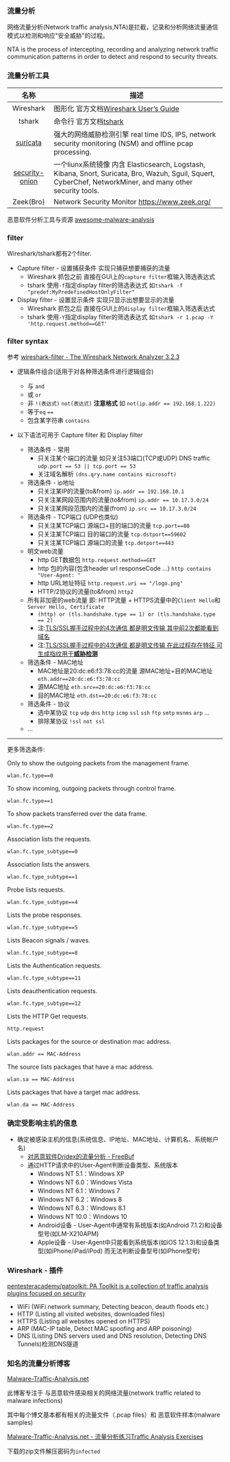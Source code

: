 ### 流量分析

网络流量分析(Network traffic analysis,NTA)是拦截，记录和分析网络流量通信模式以检测和响应"安全威胁"的过程。

NTA is the process of intercepting, recording and analyzing network traffic communication patterns in order to detect and respond to security threats. 

### 流量分析工具

|名称|描述|
|:-------------:|-----|
|Wireshark|图形化 官方文档[Wireshark User’s Guide](https://www.wireshark.org/docs/wsug_html_chunked/)|
|tshark|命令行 官方文档[tshark](https://www.wireshark.org/docs/man-pages/tshark.html) |
|[suricata](https://github.com/OISF/suricata) |强大的网络威胁检测引擎 real time IDS, IPS, network security monitoring (NSM) and offline pcap processing.|
[security-onion](https://github.com/Security-Onion-Solutions/security-onion)|一个liunx系统镜像 内含 Elasticsearch, Logstash, Kibana, Snort, Suricata, Bro, Wazuh, Sguil, Squert, CyberChef, NetworkMiner, and many other security tools. |
|Zeek(Bro)| Network Security Monitor https://www.zeek.org/|

恶意软件分析工具与资源 [awesome-malware-analysis](https://github.com/rshipp/awesome-malware-analysis)

### filter

Wireshark/tshark都有2个filter.

* Capture filter - 设置捕获条件 实现只捕获想要捕获的流量
  * Wireshark 抓包之前 直接在GUI上的`capture filter`框输入筛选表达式
  * tshark 使用`-f`指定display filter的筛选表达式 如`tshark -f "predef:MyPredefinedHostOnlyFilter"`
* Display filter - 设置显示条件 实现只显示出想要显示的流量
  * Wireshark 抓包之后 直接在GUI上的`display filter`框输入筛选表达式
  * tshark 使用`-Y`指定display filter的筛选表达式 如`tshark -r 1.pcap -Y 'http.request.method==GET'`


### filter syntax

参考 [wireshark-filter - The Wireshark Network Analyzer 3.2.3](https://www.wireshark.org/docs/man-pages/wireshark-filter.html)

* 逻辑条件组合(适用于对各种筛选条件进行逻辑组合)
  * 与 `and`
  * 或 `or`
  * 非 `!(表达式)` `not(表达式)` **注意格式**  如 `not(ip.addr == 192.168.1.222)`
  * 等于`eq` `==`
  * 包含某字符串 `contains`


* 以下语法可用于 Capture filter 和 Display filter
  * 筛选条件 - 常用
    * 只关注某个端口的流量 如只关注53端口(TCP或UDP) DNS traffic `udp.port == 53 || tcp.port == 53`
    * 关注域名解析 `(dns.qry.name contains microsoft)`
  * 筛选条件 - ip地址
    * 只关注某IP的流量(to&from) `ip.addr == 192.168.10.1`
    * 只关注某网段范围内的流量(to&from) `ip.addr == 10.17.3.0/24`
    * 只关注某网段范围内的流量(from) `ip.src == 10.17.3.0/24`
  * 筛选条件 - TCP端口 (UDP也类似)
    * 只关注某TCP端口 源端口+目的端口的流量 `tcp.port==80`
    * 只关注某TCP端口 目的端口的流量 `tcp.dstport==59602`
    * 只关注某TCP端口 源端口的流量 `tcp.detport==443`
  * 明文web流量
    * http GET数据包 `http.request.method==GET`
    * http 包的内容(包含header url responseCode ...) `http contains "User-Agent: "`
    * http URL地址特征 `http.request.uri == "/logo.png"`
    * HTTP/2协议的流量(to&from) `http2`
  * 所有非加密的web流量 即: HTTP流量 + HTTPS流量中的`Client Hello`和`Server Hello, Certificate`
    * `(http) or (tls.handshake.type == 1) or (tls.handshake.type == 2)`
    * 注:[TLS/SSL握手过程中的4次通信 都是明文传输 其中前2次都能看到域名](web_x_https_tls.md#qa)
    * 注:[TLS/SSL握手过程中的4次通信 都是明文传输 在此过程存在特征 可生成指纹用于**威胁检测**](web_x_https_tls.md#qa)
  * 筛选条件 - MAC地址
    * MAC地址是20:dc:e6:f3:78:cc的流量 源MAC地址+目的MAC地址 `eth.addr==20:dc:e6:f3:78:cc`
    * 源MAC地址 `eth.src==20:dc:e6:f3:78:cc`
    * 目的MAC地址 `eth.dst==20:dc:e6:f3:78:cc`
  * 筛选条件 - 协议
    * 选中某协议 `tcp` `udp` `dns` `http` `icmp` `ssl` `ssh` `ftp` `smtp` `msnms` `arp` ...
    * 排除某协议 `!ssl` `not ssl`
  * ...

---

更多筛选条件:

Only to show the outgoing packets from the management frame.

```
wlan.fc.type==0
```

To show incoming, outgoing packets through control frame.

```
wlan.fc.type==1
```

To show packets transferred over the data frame.

```
wlan.fc.type==2
```

Association lists the requests.

```
wlan.fc.type_subtype==0
```

Association lists the answers.

```
wlan.fc.type_subtype==1
```

Probe lists requests.

```
wlan.fc.type_subtype==4
```

Lists the probe responses.

```
wlan.fc.type_subtype==5
```

Lists Beacon signals / waves.

```
wlan.fc.type_subtype==8
```

Lists the Authentication requests.

```
wlan.fc.type_subtype==11
```

Lists deauthentication requests.

```
wlan.fc.type_subtype==12
```

Lists the HTTP Get requests.

```
http.request
```

Lists packages for the source or destination mac address.

```
wlan.addr == MAC-Address
```

The source lists packages that have a mac address.

```
wlan.sa == MAC-Address
```

Lists packages that have a target mac address.

```
wlan.da == MAC-Address
```




### 确定受影响主机的信息

* 确定被感染主机的信息(系统信息、IP地址、MAC地址、计算机名、系统帐户名)
  * [对恶意软件Dridex的流量分析 - FreeBuf](https://www.freebuf.com/articles/es/195832.html)
  * 通过HTTP请求中的User-Agent判断设备类型、系统版本
    * Windows NT 5.1：Windows XP
    * Windows NT 6.0：Windows Vista
    * Windows NT 6.1：Windows 7
    * Windows NT 6.2：Windows 8
    * Windows NT 6.3：Windows 8.1
    * Windows NT 10.0：Windows 10
    * Android设备 - User-Agent中通常有系统版本(如Android 7.1.2)和设备型号(如LM-X210APM)
    * Apple设备 - User-Agent中只能看到系统版本(如iOS 12.1.3)和设备类型(如iPhone/iPad/iPod) 而无法判断设备型号(如iPhone型号)

### Wireshark - 插件

[pentesteracademy/patoolkit: PA Toolkit is a collection of traffic analysis plugins focused on security](https://github.com/pentesteracademy/patoolkit)

* WiFi (WiFi network summary, Detecting beacon, deauth floods etc.)
* HTTP (Listing all visited websites, downloaded files)
* HTTPS (Listing all websites opened on HTTPS)
* ARP (MAC-IP table, Detect MAC spoofing and ARP poisoning)
* DNS (Listing DNS servers used and DNS resolution, Detecting DNS Tunnels)检测DNS隧道

### 知名的流量分析博客

[Malware-Traffic-Analysis.net](https://www.malware-traffic-analysis.net/)

此博客专注于 与恶意软件感染相关的网络流量(network traffic related to malware infections)

其中每个博文基本都有相关的流量文件（.pcap files）和 恶意软件样本(malware samples)
 
[Malware-Traffic-Analysis.net - 流量分析练习Traffic Analysis Exercises](https://www.malware-traffic-analysis.net/training-exercises.html)

下载的zip文件解压密码为`infected`
